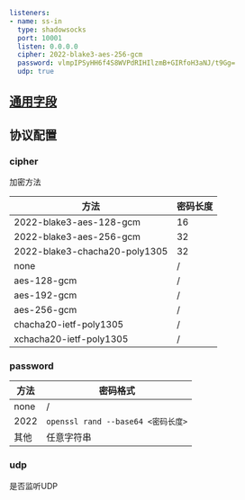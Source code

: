 ```{.yaml linenums="1"}
listeners:
- name: ss-in
  type: shadowsocks
  port: 10001
  listen: 0.0.0.0
  cipher: 2022-blake3-aes-256-gcm
  password: vlmpIPSyHH6f4S8WVPdRIHIlzmB+GIRfoH3aNJ/t9Gg=
  udp: true
```
## [通用字段](./index.md)

## 协议配置
### cipher

加密方法

| 方法                          | 密码长度 |
| ----------------------------- | -------- |
| 2022-blake3-aes-128-gcm       | 16       |
| 2022-blake3-aes-256-gcm       | 32       |
| 2022-blake3-chacha20-poly1305 | 32       |
| none                          | /        |
| aes-128-gcm                   | /        |
| aes-192-gcm                   | /        |
| aes-256-gcm                   | /        |
| chacha20-ietf-poly1305        | /        |
| xchacha20-ietf-poly1305       | /        |

### password

| 方法 | 密码格式                             |
| ---- | ------------------------------------ |
| none | /                                    |
| 2022 | `openssl rand --base64 <密码长度>` |
| 其他 | 任意字符串                           |

### udp

是否监听UDP
